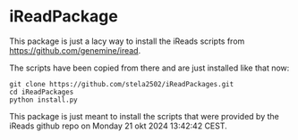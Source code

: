 # iReadPackage

This package is just a lacy way to install the iReads scripts from https://github.com/genemine/iread.

The scripts have been copied from there and are just installed like that now:

```
git clone https://github.com/stela2502/iReadPackages.git
cd iReadPackages
python install.py
```

This package is just meant to install the scripts that were provided by the iReads github repo on Monday 21 okt 2024 13:42:42 CEST.

